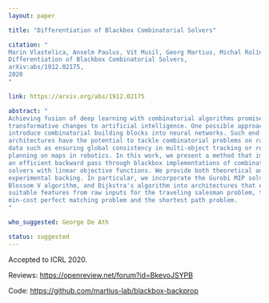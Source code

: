 ```yaml
---
layout: paper

title: "Differentiation of Blackbox Combinatorial Solvers"

citation: "
Marin Vlastelica, Anselm Paulus, Vít Musil, Georg Martius, Michal Rolínek
Differentiation of Blackbox Combinatorial Solvers,
arXiv:abs/1912.02175,
2020
"

link: https://arxiv.org/abs/1912.02175

abstract: "
Achieving fusion of deep learning with combinatorial algorithms promises 
transformative changes to artificial intelligence. One possible approach is to 
introduce combinatorial building blocks into neural networks. Such end-to-end 
architectures have the potential to tackle combinatorial problems on raw input
data such as ensuring global consistency in multi-object tracking or route 
planning on maps in robotics. In this work, we present a method that implements
an efficient backward pass through blackbox implementations of combinatorial
solvers with linear objective functions. We provide both theoretical and
experimental backing. In particular, we incorporate the Gurobi MIP solver,
Blossom V algorithm, and Dijkstra's algorithm into architectures that extract
suitable features from raw inputs for the traveling salesman problem, the
min-cost perfect matching problem and the shortest path problem. 
"

who_suggested: George De Ath

status: suggested
---
```


Accepted to ICRL 2020. 

Reviews: <https://openreview.net/forum?id=BkevoJSYPB>

Code: <https://github.com/martius-lab/blackbox-backprop>